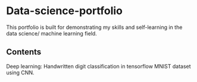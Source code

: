 # Data-science-portfolio

This portfolio is built for demonstrating my skills and self-learning in the data science/ machine learning field.

## Contents
  Deep learning: Handwritten digit classification in tensorflow MNIST dataset using CNN.


